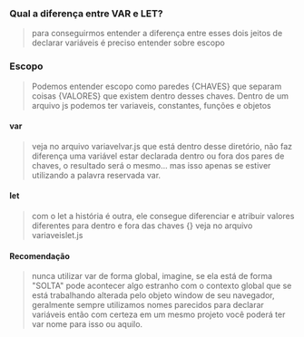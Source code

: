 ### Qual a diferença entre VAR e LET?

> para conseguirmos entender a diferença entre esses dois jeitos de declarar variáveis é preciso
> entender sobre escopo

### Escopo

>  Podemos entender escopo como paredes {CHAVES} que separam coisas {VALORES} que existem dentro
> desses chaves.
> Dentro de um arquivo js podemos ter variaveis, constantes, funções e objetos
#### var
> veja no arquivo variavelvar.js que está dentro desse diretório, não faz diferença uma variável
> estar declarada dentro ou fora dos pares de chaves, o resultado será o mesmo... mas isso apenas
> se estiver utilizando a palavra reservada var.
> 
#### let
> com o let a história é outra, ele consegue diferenciar e atribuir valores diferentes para dentro e
> fora das chaves {} veja no arquivo variaveislet.js

#### Recomendação
> nunca utilizar var de forma global, imagine, se ela está de forma "SOLTA" pode acontecer algo estranho com o contexto global que se está trabalhando
> alterada pelo objeto window de seu navegador, geralmente sempre utilizamos nomes parecidos para
> declarar variáveis então com certeza em um mesmo projeto você poderá ter var nome para isso ou
>aquilo.